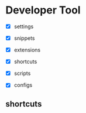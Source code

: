 # Developer Tool

- [x] settings
- [x] snippets
- [x] extensions
- [x] shortcuts
- [x] scripts
- [x] configs




## shortcuts